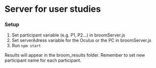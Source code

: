 # Server for user studies

### Setup

1. Set participant variable (e.g. P1, P2...) in broomServer.js
2. Set serverAdress variable for the Oculus or the PC in broomServer.js
3. Run `npm start`

Results will appear in the broom_results folder.
Remember to set new participant name for each participant.
